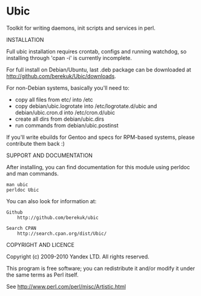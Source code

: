 Ubic
===========================

Toolkit for writing daemons, init scripts and services in perl.

INSTALLATION

Full ubic installation requires crontab, configs and running watchdog,
so installing through 'cpan -i' is currently incomplete.

For full install on Debian/Ubuntu, last .deb package can be downloaded at http://github.com/berekuk/Ubic/downloads.

For non-Debian systems, basically you'll need to:
- copy all files from etc/ into /etc
- copy debian/ubic.logrotate into /etc/logrotate.d/ubic and debian/ubic.cron.d into /etc/cron.d/ubic
- create all dirs from debian/ubic.dirs
- run commands from debian/ubic.postinst

If you'll write ebuilds for Gentoo and specs for RPM-based systems, please contribute them back :)

SUPPORT AND DOCUMENTATION

After installing, you can find documentation for this module using perldoc
and man commands.

    man ubic
    perldoc Ubic

You can also look for information at:

    Github
        http://github.com/berekuk/ubic

    Search CPAN
        http://search.cpan.org/dist/Ubic/

COPYRIGHT AND LICENCE

Copyright (c) 2009-2010 Yandex LTD. All rights reserved.

This program is free software; you can redistribute it and/or modify it under the same terms as Perl itself.

See <http://www.perl.com/perl/misc/Artistic.html>

